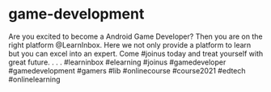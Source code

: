 # game-development
Are you excited to become a Android Game Developer?  Then you are on the right platform @LearnInbox. Here we not only provide a platform to learn but you can excel into an expert.  Come #joinus today and treat yourself with great future.  . .  .  #learninbox #elearning #joinus #gamedeveloper #gamedevelopment #gamers #lib #onlinecourse #course2021 #edtech #onlinelearning
